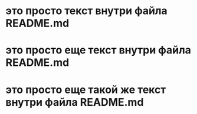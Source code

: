 # это просто текст внутри файла README.md
# это просто еще текст внутри файла README.md
# это просто еще такой же текст внутри файла README.md
